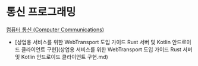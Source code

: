 # 통신 프로그래밍
[컴퓨터 통신 (Computer Communications)](../index.md)
- [상업용 서비스를 위한 WebTransport 도입 가이드 Rust 서버 및 Kotlin 안드로이드 클라이언트 구현](상업용 서비스를 위한 WebTransport 도입 가이드 Rust 서버 및 Kotlin 안드로이드 클라이언트 구현.md)
